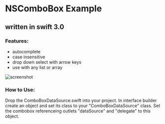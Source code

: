 # NSComboBox Example
## written in swift 3.0
### Features:

- autocomplete
- case insensitive
- drop down select with arrow keys
- use with any list or array

![screenshot](https://cloud.githubusercontent.com/assets/4295327/20514770/3aa327ba-b08e-11e6-9635-9c7fdfc336a2.png)

### How to Use:

Drop the ComboBoxDataSource.swift into your project.
In interface builder create an object and set its class to your "ComboBoxDataSource" class.
Set the combobox referenceing outlets "dataSource" and "delegate" to this object.

